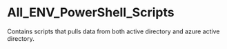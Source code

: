 # All_ENV_PowerShell_Scripts
Contains scripts that pulls data from both active directory and azure active directory.
